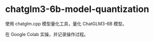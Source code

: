 # chatglm3-6b-model-quantization

使用 chatglm.cpp 模型量化工具，量化 ChatGLM3-6B 模型。

在 Google Colab 实操，并记录操作过程。
